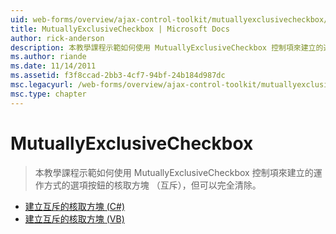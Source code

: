 ```yaml
---
uid: web-forms/overview/ajax-control-toolkit/mutuallyexclusivecheckbox/index
title: MutuallyExclusiveCheckbox | Microsoft Docs
author: rick-anderson
description: 本教學課程示範如何使用 MutuallyExclusiveCheckbox 控制項來建立的運作方式的選項按鈕的核取方塊 （互斥），但這就是...
ms.author: riande
ms.date: 11/14/2011
ms.assetid: f3f8ccad-2bb3-4cf7-94bf-24b184d987dc
msc.legacyurl: /web-forms/overview/ajax-control-toolkit/mutuallyexclusivecheckbox
msc.type: chapter
---
```

<a name="mutuallyexclusivecheckbox"></a>MutuallyExclusiveCheckbox
====================
> 本教學課程示範如何使用 MutuallyExclusiveCheckbox 控制項來建立的運作方式的選項按鈕的核取方塊 （互斥），但可以完全清除。


- [建立互斥的核取方塊 (C#)](creating-mutually-exclusive-checkboxes-cs.md)
- [建立互斥的核取方塊 (VB)](creating-mutually-exclusive-checkboxes-vb.md)
